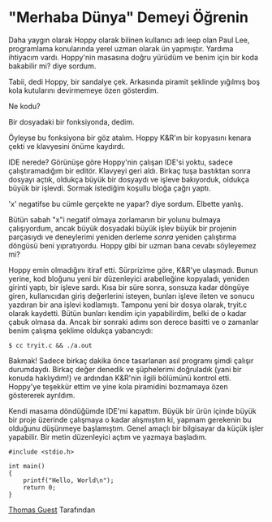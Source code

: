 # "Merhaba Dünya" Demeyi Öğrenin

Daha yaygın olarak Hoppy olarak bilinen kullanıcı adı leep olan Paul Lee, programlama konularında yerel uzman olarak ün yapmıştır. Yardıma ihtiyacım vardı. Hoppy'nin masasına doğru yürüdüm ve benim için bir koda bakabilir mi? diye sordum.

Tabii, dedi Hoppy, bir sandalye çek. Arkasında piramit şeklinde yığılmış boş kola kutularını devirmemeye özen gösterdim.

Ne kodu?

Bir dosyadaki bir fonksiyonda, dedim.

Öyleyse bu fonksiyona bir göz atalım. Hoppy K&R'ın bir kopyasını kenara çekti ve klavyesini önüme kaydırdı.

IDE nerede? Görünüşe göre Hoppy'nin çalışan IDE'si yoktu, sadece çalıştıramadığım bir editör. Klavyeyi geri aldı. Birkaç tuşa bastıktan sonra dosyayı açtık, oldukça büyük bir dosyaydı ve işleve bakıyorduk, oldukça büyük bir işlevdi. Sormak istediğim koşullu bloğa çağrı yaptı.

'x' negatifse bu cümle gerçekte ne yapar? diye sordum. Elbette yanlış.

Bütün sabah "x"i negatif olmaya zorlamanın bir yolunu bulmaya çalışıyordum, ancak büyük dosyadaki büyük işlev büyük bir projenin parçasıydı ve deneylerimi yeniden derleme *sonra* yeniden çalıştırma döngüsü beni yıpratıyordu. Hoppy gibi bir uzman bana cevabı söyleyemez mi?

Hoppy emin olmadığını itiraf etti. Sürprizime göre, K&R'ye ulaşmadı. Bunun yerine, kod bloğunu yeni bir düzenleyici arabelleğine kopyaladı, yeniden girinti yaptı, bir işleve sardı. Kısa bir süre sonra, sonsuza kadar döngüye giren, kullanıcıdan giriş değerlerini isteyen, bunları işleve ileten ve sonucu yazdıran bir ana işlevi kodlamıştı. Tamponu yeni bir dosya olarak, tryit.c olarak kaydetti. Bütün bunları kendim için yapabilirdim, belki de o kadar çabuk olmasa da. Ancak bir sonraki adımı son derece basitti ve o zamanlar benim çalışma şeklime oldukça yabancıydı:

```
$ cc tryit.c && ./a.out
```

Bakmak! Sadece birkaç dakika önce tasarlanan asıl programı şimdi çalışır durumdaydı. Birkaç değer denedik ve şüphelerimi doğruladık (yani bir konuda haklıydım!) ve ardından K&R'nin ilgili bölümünü kontrol etti. Hoppy'ye teşekkür ettim ve yine kola piramidini bozmamaya özen göstererek ayrıldım.

Kendi masama döndüğümde IDE'mi kapattım. Büyük bir ürün içinde büyük bir proje üzerinde çalışmaya o kadar alışmıştım ki, yapmam gerekenin bu olduğunu düşünmeye başlamıştım. Genel amaçlı bir bilgisayar da küçük işler yapabilir. Bir metin düzenleyici açtım ve yazmaya başladım.

```
#include <stdio.h>

int main()
{
    printf("Hello, World\n");
    return 0;
}
```

[Thomas Guest](http://programmer.97things.oreilly.com/wiki/index.php/Thomas_Guest) Tarafından